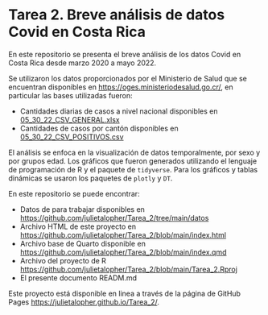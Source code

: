 # Tarea 2. Breve análisis de datos Covid en Costa Rica

En este repositorio se presenta el breve análisis de los datos Covid en Costa Rica desde marzo 2020 a mayo 2022.

Se utilizaron los datos proporcionados por el Ministerio de Salud que se encuentran disponibles en <https://oges.ministeriodesalud.go.cr/>, en particular las bases utilizadas fueron:

-   Cantidades diarias de casos a nivel nacional disponibles en [05_30_22_CSV_GENERAL.xlsx](https://oges.ministeriodesalud.go.cr/archivos_covid/2022_05_30/05_30_22_EXCEL_GENERAL.xlsx)
-   Cantidades de casos por cantón disponibles en [05_30_22_CSV_POSITIVOS.csv](https://oges.ministeriodesalud.go.cr/archivos_covid/2022_05_30/05_30_22_CSV_POSITIVOS.csv)

El análisis se enfoca en la visualización de datos temporalmente, por sexo y por grupos edad. Los gráficos que fueron generados utilizando el lenguaje de programación de R y el paquete de `tidyverse`. Para los gráficos y tablas dinámicas se usaron los paquetes de `plotly` y `DT`.

En este repositorio se puede encontrar:

-   Datos de para trabajar disponibles en <https://github.com/julietalopher/Tarea_2/tree/main/datos>
-   Archivo HTML de este proyecto en <https://github.com/julietalopher/Tarea_2/blob/main/index.html>
-   Archivo base de Quarto disponible en <https://github.com/julietalopher/Tarea_2/blob/main/index.qmd>
-   Archivo del proyecto de R <https://github.com/julietalopher/Tarea_2/blob/main/Tarea_2.Rproj>
-   El presente documento READM.md

Este proyecto está disponible en linea a través de la página de GitHub Pages <https://julietalopher.github.io/Tarea_2/>.
